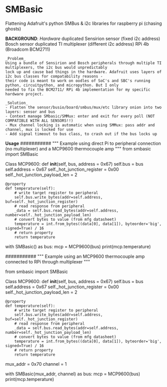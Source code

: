 # SMBasic
Flattening Adafruit's python SMBus & i2c libraries for raspberry pi (chasing ghosts)

**BACKGROUND**:
    _Hardware_
    duplicated Sensirion sensor (fixed i2c address)
    Bosch sensor
    duplicated TI multiplexer (different i2c address)
    RPi 4b (Broadcom BCM2711)

    _Problem_
    Using a bundle of Sensirion and Bosch peripherals through multiple TI multiplexers, the i2c bus would unpredictably
    lock up and cause bad things in the hardware. Adafruit uses layers of i2c bus classes for compatability reasons - 
    their code is meant to work on oodles of SoC's and SBC's running python, circuitpython, and micropython. But I only
    needed to fix the BCM2711/ RPi 4b implementation for my specific hardware project.

    _Solution_
    - Flatten the sensor/busio/board/smbus/mux/etc library onion into two layers: sensor and bus
    - Context manage SMbasic/SMMux: enter and exit for every poll (NOT COMPATIBLE WITH ALL SENSORS!!)
    - Mux channel locking is automatic when using SMMux: pass addr and channel, mux is locked for use
    - Add signal timeout to bus class, to crash out if the bus locks up

**Usage**
###########
"""
Example using direct Pi to peripheral connection (no multiplexer) and a MCP9600 thermocouple amp
"""
from smbasic import SMBasic

Class MCP9600:
    def __init__(self, bus, address = 0x67)
        self.bus = bus
        self.address = 0x67
        self._hot_junction_register = 0x00
        self._hot_junction_payload_len = 2

    @property
    def temperature(self):
        # write target register to peripheral
        self.bus.write_bytes(addr=self.address, buf=self._hot_junction_register)
        # read response from peripheral
        _data = self.bus.read_bytes(addr=self.address, number=self._hot_junction_payload_len)
        # convert bytes to value (from mfg datasheet)
        temperature = int.from_bytes((data[0], data[1]), byteorder='big', signed=True) / 16
        # return property
        return temperature

with SMBasic() as bus:
    mcp = MCP9600(bus)
    print(mcp.temperature)

###########
"""
Example using an MCP9600 thermocouple amp connected to RPi through multiplexer
"""

from smbasic import SMBasic

Class MCP9600:
    def __init__(self, bus, address = 0x67)
        self.bus = bus
        self.address = 0x67
        self._hot_junction_register = 0x00
        self._hot_junction_payload_len = 2

    @property
    def temperature(self):
        # write target register to peripheral
        self.bus.write_bytes(addr=self.address, buf=self._hot_junction_register)
        # read response from peripheral
        _data = self.bus.read_bytes(addr=self.address, number=self._hot_junction_payload_len)
        # convert bytes to value (from mfg datasheet)
        temperature = int.from_bytes((data[0], data[1]), byteorder='big', signed=True) / 16
        # return property
        return temperature

mux_addr = 0x70
channel = 1

with SMBasic(mux_addr, channel) as bus:
    mcp = MCP9600(bus)
    print(mcp.temperature)